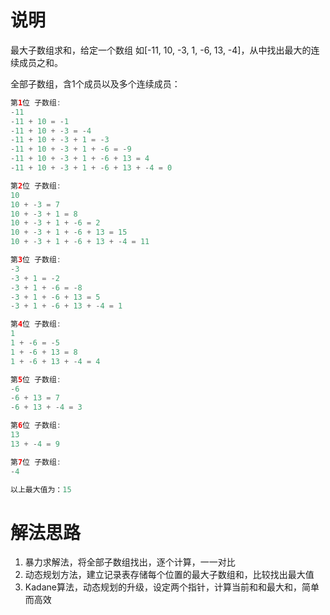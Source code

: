
# 说明

最大子数组求和，给定一个数组 如[-11, 10, -3, 1, -6, 13, -4]，从中找出最大的连续成员之和。

全部子数组，含1个成员以及多个连续成员：
```java
第1位 子数组:
-11
-11 + 10 = -1
-11 + 10 + -3 = -4
-11 + 10 + -3 + 1 = -3
-11 + 10 + -3 + 1 + -6 = -9
-11 + 10 + -3 + 1 + -6 + 13 = 4
-11 + 10 + -3 + 1 + -6 + 13 + -4 = 0

第2位 子数组:
10
10 + -3 = 7
10 + -3 + 1 = 8
10 + -3 + 1 + -6 = 2
10 + -3 + 1 + -6 + 13 = 15
10 + -3 + 1 + -6 + 13 + -4 = 11

第3位 子数组:
-3
-3 + 1 = -2
-3 + 1 + -6 = -8
-3 + 1 + -6 + 13 = 5
-3 + 1 + -6 + 13 + -4 = 1

第4位 子数组:
1
1 + -6 = -5
1 + -6 + 13 = 8
1 + -6 + 13 + -4 = 4

第5位 子数组:
-6
-6 + 13 = 7
-6 + 13 + -4 = 3

第6位 子数组:
13
13 + -4 = 9

第7位 子数组:
-4

以上最大值为：15
```
# 解法思路
1. 暴力求解法，将全部子数组找出，逐个计算，一一对比
2. 动态规划方法，建立记录表存储每个位置的最大子数组和，比较找出最大值
3. Kadane算法，动态规划的升级，设定两个指针，计算当前和和最大和，简单而高效
